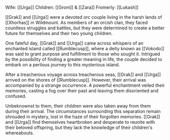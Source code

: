 Wife: [[Urga]]
Children: [[Grom]] & [[Zara]]
Fromerly: [[Lukash]]

[[Grak]] and [[Urga]] were a devoted orc couple living in the harsh lands of [[Xhorhas]] in Wildmount. As members of an orcish clan, they faced countless struggles and battles, but they were determined to create a better future for themselves and their two young children.

One fateful day, [[Grak]] and [[Urga]] came across whispers of an enchanted island called [[Rumblecusp]], where a deity known as [[Vokodo]] was said to grant purpose and fulfillment to those who sought it. Intrigued by the possibility of finding a greater meaning in life, the couple decided to embark on a perilous journey to this mysterious island.

After a treacherous voyage across treacherous seas, [[Grak]] and [[Urga]] arrived on the shores of [[Rumblecusp]]. However, their arrival was accompanied by a strange occurrence. A powerful enchantment veiled their memories, casting a fog over their past and leaving them disoriented and confused.

Unbeknownst to them, their children were also taken away from them during their arrival. The circumstances surrounding this separation remain shrouded in mystery, lost in the haze of their forgotten memories. [[Grak]] and [[Urga]] find themselves heartbroken and desperate to reunite with their beloved offspring, but they lack the knowledge of their children's whereabouts.